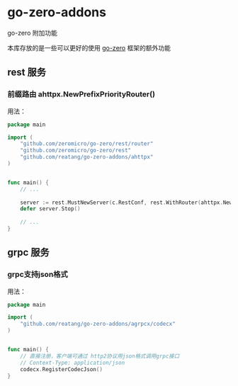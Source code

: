 # go-zero-addons
go-zero 附加功能

本库存放的是一些可以更好的使用 [go-zero](https://github.com/zeromicro/go-zero) 框架的额外功能

## rest 服务

### 前缀路由 ahttpx.NewPrefixPriorityRouter()

用法：
```go
package main

import (
	"github.com/zeromicro/go-zero/rest/router"
	"github.com/zeromicro/go-zero/rest"
	"github.com/reatang/go-zero-addons/ahttpx"
)


func main() {
    // ...
	
	server := rest.MustNewServer(c.RestConf, rest.WithRouter(ahttpx.NewPrefixPriorityRouter(router.NewRouter())))
	defer server.Stop()
	
	// ...
}

```

## grpc 服务

### grpc支持json格式

用法：
```go
package main

import (
    "github.com/reatang/go-zero-addons/agrpcx/codecx"
)


func main() {
	// 直接注册，客户端可通过 http2协议用json格式调用grpc接口
	// Context-Type: application/json
    codecx.RegisterCodecJson()
}
```
